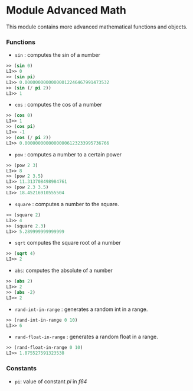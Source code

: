 # Module Advanced Math

This module contains more advanced mathematical functions and objects.

### **Functions**

- `sin` : computes the sin of a number
```lisp
>> (sin 0)
LI>> 0
>> (sin pi)
LI>> 0.00000000000000012246467991473532
>> (sin (/ pi 2))
LI>> 1
```
- `cos` : computes the cos of a number
```lisp
>> (cos 0)
LI>> 1
>> (cos pi)
LI>> -1
>> (cos (/ pi 2))
LI>> 0.00000000000000006123233995736766
```
- `pow` : computes a number to a certain power
```lisp
>> (pow 2 3)
LI>> 8
>> (pow 2 3.5)
LI>> 11.313708498984761
>> (pow 2.3 3.5)
LI>> 18.45216910555504
```
- `square` : computes a number to the square.
```lisp
>> (square 2)
LI>> 4
>> (square 2.3)
LI>> 5.289999999999999
```
- `sqrt` computes the square root of a number
```lisp
>> (sqrt 4)
LI>> 2
```
- `abs`: computes the absolute of a number
```lisp
>> (abs 2)
LI>> 2
>> (abs -2)
LI>> 2
```
- `rand-int-in-range` : generates a random int in a range.
```lisp
>> (rand-int-in-range 0 10)
LI>> 6
```
- `rand-float-in-range` : generates a random float in a range.

```lisp
>> (rand-float-in-range 0 10)
LI>> 1.875527591323538
```

### **Constants**
- `pi`: value of constant _pi_ in _f64_
